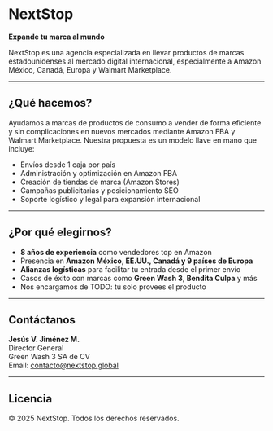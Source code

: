 # NextStop

**Expande tu marca al mundo**

NextStop es una agencia especializada en llevar productos de marcas estadounidenses al mercado digital internacional, especialmente a Amazon México, Canadá, Europa y Walmart Marketplace.

---

## ¿Qué hacemos?

Ayudamos a marcas de productos de consumo a vender de forma eficiente y sin complicaciones en nuevos mercados mediante Amazon FBA y Walmart Marketplace. Nuestra propuesta es un modelo llave en mano que incluye:

- Envíos desde 1 caja por país
- Administración y optimización en Amazon FBA
- Creación de tiendas de marca (Amazon Stores)
- Campañas publicitarias y posicionamiento SEO
- Soporte logístico y legal para expansión internacional

---

## ¿Por qué elegirnos?

- **8 años de experiencia** como vendedores top en Amazon
- Presencia en **Amazon México, EE.UU., Canadá y 9 países de Europa**
- **Alianzas logísticas** para facilitar tu entrada desde el primer envío
- Casos de éxito con marcas como **Green Wash 3**, **Bendita Culpa** y más
- Nos encargamos de TODO: tú solo provees el producto

---

## Contáctanos

**Jesús V. Jiménez M.**  
Director General  
Green Wash 3 SA de CV  
Email: contacto@nextstop.global

---

## Licencia

© 2025 NextStop. Todos los derechos reservados.
